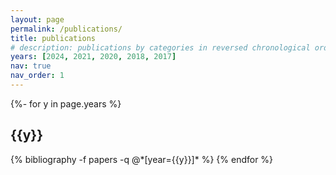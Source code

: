 ```yaml
---
layout: page
permalink: /publications/
title: publications
# description: publications by categories in reversed chronological order. generated by jekyll-scholar.
years: [2024, 2021, 2020, 2018, 2017]
nav: true
nav_order: 1
---
```

<!-- _pages/publications.md -->
<div class="publications">

{%- for y in page.years %}
  <h2 class="year">{{y}}</h2>
  {% bibliography -f papers -q @*[year={{y}}]* %}
{% endfor %}

</div>
